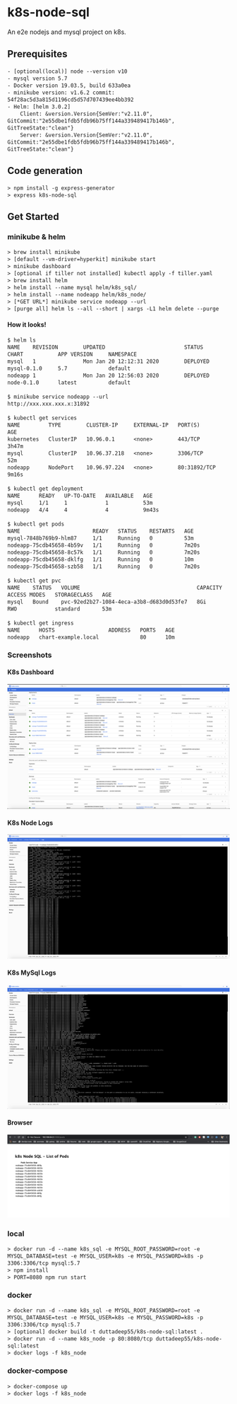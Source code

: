 # k8s-node-sql
An e2e nodejs and mysql project on k8s.

## Prerequisites
    - [optional(local)] node --version v10
    - mysql version 5.7
    - Docker version 19.03.5, build 633a0ea
    - minikube version: v1.6.2 commit: 54f28ac5d3a815d1196cd5d57d707439ee4bb392
    - Helm: [helm 3.0.2]
        Client: &version.Version{SemVer:"v2.11.0", GitCommit:"2e55dbe1fdb5fdb96b75ff144a339489417b146b", GitTreeState:"clean"}
        Server: &version.Version{SemVer:"v2.11.0", GitCommit:"2e55dbe1fdb5fdb96b75ff144a339489417b146b", GitTreeState:"clean"}

## Code generation
    > npm install -g express-generator
    > express k8s-node-sql

## Get Started

### minikube & helm
    > brew install minikube
    > [default --vm-driver=hyperkit] minikube start
    > minikube dashboard
    > [optional if tiller not installed] kubectl apply -f tiller.yaml
    > brew install helm
    > helm install --name mysql helm/k8s_sql/
    > helm install --name nodeapp helm/k8s_node/
    > [*GET URL*] minikube service nodeapp --url
    > [purge all] helm ls --all --short | xargs -L1 helm delete --purge

#### How it looks!
```
$ helm ls
NAME    REVISION        UPDATED                         STATUS          CHART           APP VERSION     NAMESPACE
mysql   1               Mon Jan 20 12:12:31 2020        DEPLOYED        mysql-0.1.0     5.7             default  
nodeapp 1               Mon Jan 20 12:56:03 2020        DEPLOYED        node-0.1.0      latest          default 

$ minikube service nodeapp --url
http://xxx.xxx.xxx.x:31892

$ kubectl get services
NAME         TYPE        CLUSTER-IP     EXTERNAL-IP   PORT(S)        AGE
kubernetes   ClusterIP   10.96.0.1      <none>        443/TCP        3h47m
mysql        ClusterIP   10.96.37.218   <none>        3306/TCP       52m
nodeapp      NodePort    10.96.97.224   <none>        80:31892/TCP   9m16s

$ kubectl get deployment
NAME      READY   UP-TO-DATE   AVAILABLE   AGE
mysql     1/1     1            1           53m
nodeapp   4/4     4            4           9m43s

$ kubectl get pods
NAME                       READY   STATUS    RESTARTS   AGE
mysql-7848b769b9-hlm87     1/1     Running   0          53m
nodeapp-75cdb45658-4b59v   1/1     Running   0          7m20s
nodeapp-75cdb45658-8c57k   1/1     Running   0          7m20s
nodeapp-75cdb45658-dklfg   1/1     Running   0          10m
nodeapp-75cdb45658-szb58   1/1     Running   0          7m20s

$ kubectl get pvc
NAME    STATUS   VOLUME                                     CAPACITY   ACCESS MODES   STORAGECLASS   AGE
mysql   Bound    pvc-92ed2b27-1084-4eca-a3b8-d683d0d53fe7   8Gi        RWO            standard       53m

$ kubectl get ingress
NAME      HOSTS                 ADDRESS   PORTS   AGE
nodeapp   chart-example.local             80      10m
``` 

### Screenshots

#### K8s Dashboard
![K8s Dashboard](https://github.com/duttadeep55/k8s-node-sql/blob/master/images/kube_dashboard.png)

#### K8s Node Logs
![K8s Dashboard](https://github.com/duttadeep55/k8s-node-sql/blob/master/images/kube_node_logs.png)

#### K8s MySql Logs
![K8s Dashboard](https://github.com/duttadeep55/k8s-node-sql/blob/master/images/kube_sql_logs.png)

#### Browser
![K8s Dashboard](https://github.com/duttadeep55/k8s-node-sql/blob/master/images/browser.png)


### local
    > docker run -d --name k8s_sql -e MYSQL_ROOT_PASSWORD=root -e MYSQL_DATABASE=test -e MYSQL_USER=k8s -e MYSQL_PASSWORD=k8s -p 3306:3306/tcp mysql:5.7
    > npm install
    > PORT=8080 npm run start

### docker
    > docker run -d --name k8s_sql -e MYSQL_ROOT_PASSWORD=root -e MYSQL_DATABASE=test -e MYSQL_USER=k8s -e MYSQL_PASSWORD=k8s -p 3306:3306/tcp mysql:5.7
    > [optional] docker build -t duttadeep55/k8s-node-sql:latest .
    > docker run -d --name k8s_node -p 80:8080/tcp duttadeep55/k8s-node-sql:latest
    > docker logs -f k8s_node

### docker-compose
    > docker-compose up
    > docker logs -f k8s_node